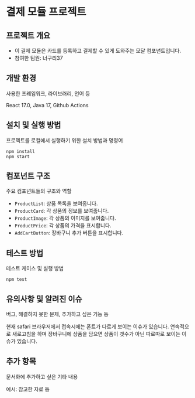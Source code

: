 # 결제 모듈 프로젝트

## 프로젝트 개요

- 이 결제 모듈은 카드를 등록하고 결제할 수 있게 도와주는 모달 컴포넌트입니다.
- 참여한 팀원: 너구리37



## 개발 환경

사용한 프레임워크, 라이브러리, 언어 등

React 17.0, Java 17, Github Actions

## 설치 및 실행 방법

프로젝트를 로컬에서 실행하기 위한 설치 방법과 명령어

```
npm install
npm start
```

## 컴포넌트 구조

주요 컴포넌트들의 구조와 역할

- `ProductList`: 상품 목록을 보여줍니다.
- `ProductCard`: 각 상품의 정보를 보여줍니다.
- `ProductImage`: 각 상품의 이미지를 보여줍니다.
- `ProductPrice`: 각 상품의 가격을 표시합니다. 
- `AddCartButton`: 장바구니 추가 버튼을 표시합니다.


## 테스트 방법

테스트 케이스 및 실행 방법

```
npm test
```

## 유의사항 및 알려진 이슈

버그, 해결하지 못한 문제, 추가하고 싶은 기능 등

현재 safari 브라우저에서 접속시에는 폰트가 다르게 보이는 이슈가 있습니다.
연속적으로 새로고침을 하며 장바구니에 상품을 담으면 상품이 갯수가 아닌 따로따로 보이는 이슈가 있습니다.

## 추가 항목

문서화에 추가하고 싶은 기타 내용

예시: 참고한 자료 등
